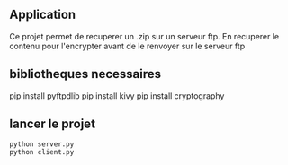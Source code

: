 ## Application

Ce projet permet de recuperer un .zip sur un serveur ftp. En recuperer le contenu pour l'encrypter avant de le renvoyer sur le serveur ftp

## bibliotheques necessaires

pip install pyftpdlib
pip install kivy
pip install cryptography

## lancer le projet

```
python server.py
python client.py
```
